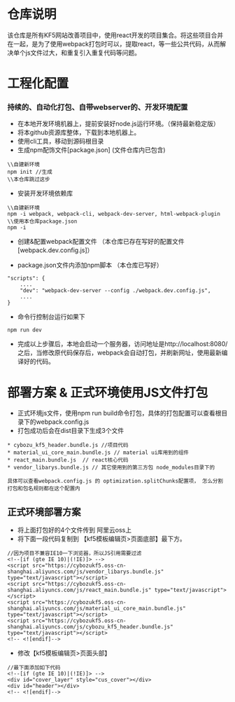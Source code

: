 # 仓库说明

该仓库是所有KF5网站改善项目中，使用react开发的项目集合。将这些项目合并在一起，是为了使用webpack打包时可以，提取react，等一些公共代码，从而解决单个js文件过大，和重复引入重复代码等问题。

# 工程化配置

### 持续的、自动化打包、自带webserver的、开发环境配置

* 在本地开发环境机器上，提前安装好node.js运行环境。（保持最新稳定版）
* 将本github资源库整体，下载到本地机器上。
* 使用cli工具，移动到源码根目录
* 生成npm配饰文件\[package.json\] (文件仓库内已包含)
```
\\自建新环境
npm init //生成
\\本仓库跳过这步

```
* 安装开发环境依赖库

```
\\自建新环境
npm -i webpack, webpack-cli, webpack-dev-server, html-webpack-plugin
\\使用本仓库package.json
npm -i
```
* 创建&配置webpack配置文件 （本仓库已存在写好的配置文件\[webpack.dev.config.js\]）

* package.json文件内添加npm脚本 （本仓库已写好）
```
"scripts": {
    ....
    "dev": "webpack-dev-server --config ./webpack.dev.config.js",
    ....
}
```
* 命令行控制台运行如果下
```
npm run dev
```

* 完成以上步骤后，本地会启动一个服务器，访问地址是http://localhost:8080/
之后，当修改原代码保存后，webpack会自动打包，并刷新网址，使用最新编译好的代码。

# 部署方案 & 正式环境使用JS文件打包

* 正式环境js文件，使用npm run build命令打包，具体的打包配置可以查看根目录下的webpack.config.js
* 打包成功后会在dist目录下生成3个文件
```
* cybozu_kf5_header.bundle.js //项目代码
* material_ui_core_main.bundle.js // material ui库用到的组件
* react_main.bundle.js  // react核心代码
* vendor_libarys.bundle.js // 其它使用到的第三方包 node_modules目录下的

具体可以查看webpack.config.js 的 optimization.splitChunks配置项， 怎么分割打包和包名规则都在这个配置内
```

## 正式环境部署方案

* 将上面打包好的4个文件传到 阿里云oss上
* 将下面一段代码复制到 【kf5模板编辑页>页面底部】最下方。
```
//因为项目不兼容IE10一下浏览器，所以JS引用需要过滤
<!--[if (gte IE 10)|(!IE)]> -->
<script src="https://cybozukf5.oss-cn-shanghai.aliyuncs.com/js/vendor_libarys.bundle.js" type="text/javascript"></script>
<script src="https://cybozukf5.oss-cn-shanghai.aliyuncs.com/js/react_main.bundle.js" type="text/javascript"></script>
<script src="https://cybozukf5.oss-cn-shanghai.aliyuncs.com/js/material_ui_core_main.bundle.js" type="text/javascript"></script>
<script src="https://cybozukf5.oss-cn-shanghai.aliyuncs.com/js/cybozu_kf5_header.bundle.js" type="text/javascript"></script>
<!-- <![endif]-->
```
* 修改【kf5模板编辑页>页面头部】
```
//最下面添加如下代码
<!--[if (gte IE 10)|(!IE)]> -->
<div id="cover_layer" style="cus_cover"></div> 
<div id="header"></div>
<!-- <![endif]-->
```


